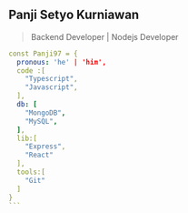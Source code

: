 ## Panji Setyo Kurniawan
> Backend Developer | Nodejs Developer

````yaml
const Panji97 = {
  pronous: 'he' | 'him',
  code :[
    "Typescript",
    "Javascript",
  ],
  db: [
    "MongoDB",
    "MySQL",
  ],
  lib:[
    "Express",
    "React"
  ],
  tools:[
    "Git"
  ]
}
```
